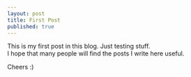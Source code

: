 ```yaml
---
layout: post
title: First Post
published: true
---
```

This is my first post in this blog. Just testing stuff.  
I hope that many people will find the posts I write here useful.

Cheers :)
